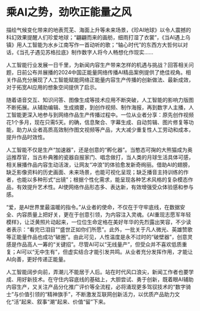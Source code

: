 # 乘AI之势，劲吹正能量之风

描绘气候变化带来的地表荒芜、海面上升等未来场景，《珍AI地球》以令人震撼的科幻效果提醒人们珍爱地球；“翩翩而来的画舫，细雨打湿了衣裳”，《当AI遇上乌镇》用人工智能为水乡江南写作一首动听的歌；“轴心时代”的东西方大哲何以对话，《当孔子遇见苏格拉底》制作数字人将今人畅想化作现实……

人工智能行业发展一日千里，为新闻内容生产带来怎样的机遇与挑战？回答相关问题，日前公布并展播的2024中国正能量网络传播AI精品案例提供了绝佳视角。相关作品充分展现了人工智能赋能网络正能量内容生产传播的创新做法、最新成效，对于拓宽AI应用的想象空间提供了启示。

随着语音交互、知识问答、图像生成等技术应用不断突破，人工智能的影响力版图不断拓展。从辅助编辑、生成摘要，到创作视频、制作海报，再到数字人主播，人工智能更深入地参与到网络作品生产传播过程中。一位从业者分享：原先创作视频花1个多月，现在只需5天。的确，信息聚合、字幕生成、自动剪辑、图片修复等功能，助力从业者高质高效制作图文视频等产品，大大减少重复性人工劳动和成本，提升作品时效性。

人工智能不仅是生产“加速器”，还是创意的“孵化器”。当憨态可掬的大熊猫成为奥运推荐官，当古朴典雅的瓷器自报家门、唱念做打，当人类的月球生活具体可感，相关展播作品内容生动活泼，让网友“冲浪”的体验愈发新奇绚丽。借助AI的翅膀，缺乏影像资料的历史画面、未来场景，也能可视化呈现；缺乏播音主持训练的作者，也能以多种形式“出镜”；根据个性化需求，能呈现各种艺术风格的复杂模态作品，有效提升艺术性。AI使网络作品形态多、表达新，有效增强受众体验感和参与感。

“爱，是AI世界里最温暖的指令。”从业者的使命，不仅在于守牢底线，在数据安全、内容质量上把好关，更在于创意引领，为内容注入灵魂。《AI重现志愿军年轻模样》，让泛黄照片动起来，一位位生命定格在美好年华的先烈露出笑容，不少读者表示：“看完已泪目”“盛世正如你们所愿”。此外，一批关于凡人微光、英雄赞歌等正能量作品也成功“破圈”。由此可见，人性温度是永不过时的“破壁器”，创意灵感是作品高人一筹的“关键招”。尽管AI可以“无线量产”，但受众并不喜欢低质重复；AI可以“无中生有”，但虚实结合才能引发共鸣。从业者充分发挥作用，才能让AI向善，更好传递正能量。

人工智能阔步向前，弄潮儿不能居于人后。站在时代风口浪尖，新闻工作者也要学成、用好新技术。在守住内容底线的基础上，大胆尝试、勇于创新，既着眼AI辅助内容生产，又关注产品分化推广评价等全流程，必将涌现更多驾驭技术的“数字骑士”与价值引领的“精神旗手”，不断激发互联网创新活力，以优质产品助力文化“活”起来、叙事“潮”起来、价值“留”下来。